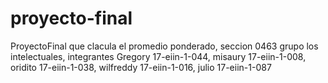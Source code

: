 # proyecto-final
ProyectoFinal que clacula el promedio ponderado, seccion 0463 grupo los intelectuales, integrantes Gregory 17-eiin-1-044, misaury 17-eiin-1-008, oridito 17-eiin-1-038, wilfreddy 17-eiin-1-016, julio 17-eiin-1-087
